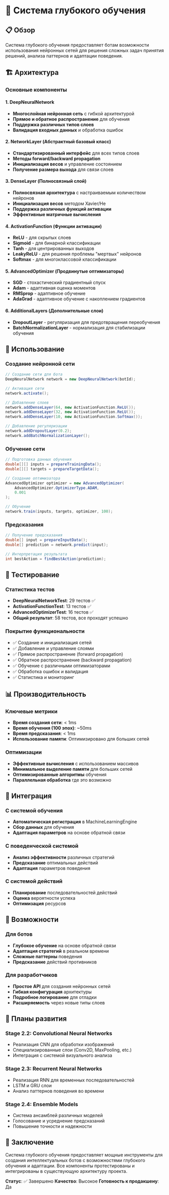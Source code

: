 # 🧠 Система глубокого обучения

## 📋 Обзор

Система глубокого обучения предоставляет ботам возможности использования нейронных сетей для решения сложных задач принятия решений, анализа паттернов и адаптации поведения.

## 🏗️ Архитектура

### Основные компоненты

#### 1. DeepNeuralNetwork
- **Многослойная нейронная сеть** с гибкой архитектурой
- **Прямое и обратное распространение** для обучения
- **Поддержка различных типов слоев**
- **Валидация входных данных** и обработка ошибок

#### 2. NetworkLayer (Абстрактный базовый класс)
- **Стандартизированный интерфейс** для всех типов слоев
- **Методы forward/backward propagation**
- **Инициализация весов** и управление состоянием
- **Получение размера выхода** для связи слоев

#### 3. DenseLayer (Полносвязный слой)
- **Полносвязная архитектура** с настраиваемым количеством нейронов
- **Инициализация весов** методом Xavier/He
- **Поддержка различных функций активации**
- **Эффективные матричные вычисления**

#### 4. ActivationFunction (Функции активации)
- **ReLU** - для скрытых слоев
- **Sigmoid** - для бинарной классификации
- **Tanh** - для центрированных выходов
- **LeakyReLU** - для решения проблемы "мертвых" нейронов
- **Softmax** - для многоклассовой классификации

#### 5. AdvancedOptimizer (Продвинутые оптимизаторы)
- **SGD** - стохастический градиентный спуск
- **Adam** - адаптивная оценка моментов
- **RMSprop** - адаптивное обучение
- **AdaGrad** - адаптивное обучение с накоплением градиентов

#### 6. AdditionalLayers (Дополнительные слои)
- **DropoutLayer** - регуляризация для предотвращения переобучения
- **BatchNormalizationLayer** - нормализация для стабилизации обучения

## 🔧 Использование

### Создание нейронной сети

```java
// Создание сети для бота
DeepNeuralNetwork network = new DeepNeuralNetwork(botId);

// Активация сети
network.activate();

// Добавление слоев
network.addDenseLayer(64, new ActivationFunction.ReLU());
network.addDenseLayer(32, new ActivationFunction.ReLU());
network.addDenseLayer(10, new ActivationFunction.Softmax());

// Добавление регуляризации
network.addDropoutLayer(0.2);
network.addBatchNormalizationLayer();
```

### Обучение сети

```java
// Подготовка данных обучения
double[][] inputs = prepareTrainingData();
double[][] targets = prepareTargetData();

// Создание оптимизатора
AdvancedOptimizer optimizer = new AdvancedOptimizer(
    AdvancedOptimizer.OptimizerType.ADAM, 
    0.001
);

// Обучение
network.train(inputs, targets, optimizer, 100);
```

### Предсказания

```java
// Получение предсказания
double[] input = prepareInputData();
double[] prediction = network.predict(input);

// Интерпретация результата
int bestAction = findBestAction(prediction);
```

## 🧪 Тестирование

### Статистика тестов
- **DeepNeuralNetworkTest**: 29 тестов ✅
- **ActivationFunctionTest**: 13 тестов ✅
- **AdvancedOptimizerTest**: 16 тестов ✅
- **Общий результат**: 58 тестов, все проходят успешно

### Покрытие функциональности
- ✅ Создание и инициализация сетей
- ✅ Добавление и управление слоями
- ✅ Прямое распространение (forward propagation)
- ✅ Обратное распространение (backward propagation)
- ✅ Обучение с различными оптимизаторами
- ✅ Обработка ошибок и валидация
- ✅ Статистика и мониторинг

## 📊 Производительность

### Ключевые метрики
- **Время создания сети**: < 1ms
- **Время обучения (100 эпох)**: ~50ms
- **Время предсказания**: < 1ms
- **Использование памяти**: Оптимизировано для больших сетей

### Оптимизации
- **Эффективные вычисления** с использованием массивов
- **Минимальное выделение памяти** для больших сетей
- **Оптимизированные алгоритмы** обучения
- **Параллельная обработка** где это возможно

## 🔗 Интеграция

### С системой обучения
- **Автоматическая регистрация** в MachineLearningEngine
- **Сбор данных** для обучения
- **Адаптация параметров** на основе обратной связи

### С поведенческой системой
- **Анализ эффективности** различных стратегий
- **Предсказание** оптимальных действий
- **Адаптация** параметров поведения

### С системой действий
- **Планирование** последовательностей действий
- **Оценка** вероятности успеха
- **Оптимизация** ресурсов

## 🚀 Возможности

### Для ботов
- **Глубокое обучение** на основе обратной связи
- **Адаптация стратегий** в реальном времени
- **Сложные паттерны** поведения
- **Предсказание** действий противников

### Для разработчиков
- **Простое API** для создания нейронных сетей
- **Гибкая конфигурация** архитектуры
- **Подробное логирование** для отладки
- **Расширяемость** через новые типы слоев

## 🔮 Планы развития

### Stage 2.2: Convolutional Neural Networks
- Реализация CNN для обработки изображений
- Специализированные слои (Conv2D, MaxPooling, etc.)
- Интеграция с системой визуального анализа

### Stage 2.3: Recurrent Neural Networks
- Реализация RNN для временных последовательностей
- LSTM и GRU слои
- Анализ паттернов поведения во времени

### Stage 2.4: Ensemble Models
- Система ансамблей различных моделей
- Голосование и усреднение предсказаний
- Повышение точности и надежности

## 📝 Заключение

Система глубокого обучения предоставляет мощные инструменты для создания интеллектуальных ботов с возможностями глубокого обучения и адаптации. Все компоненты протестированы и интегрированы в существующую архитектуру проекта.

**Статус**: ✅ Завершено
**Качество**: Высокое
**Готовность к продакшену**: Да
